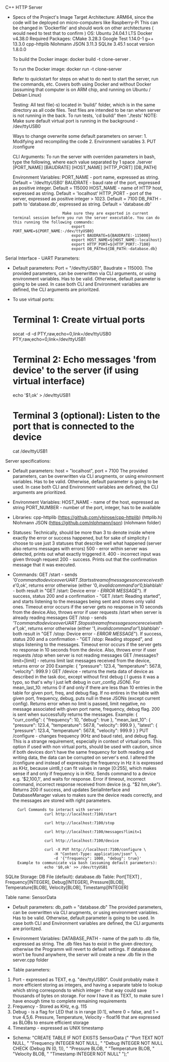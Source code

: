 C++ HTTP Server 

- Specs of the Project's Image 
    Target Architecture: ARM64, since the code will be deployed on micro-computers like Raspberry-Pi
    This can be changed in 'Dockerfile' and should work on other architectures ( would need to test that to confirm )
    OS: Ubuntu 24.04.1 LTS
    Docker v4.38.0
    Required Packages:
        CMake 3.28.3
        Google Test 1.14.0-1
        g++ 13.3.0
        cpp-httplib
        Nlohmann JSON 3.11.3
        SQLite 3.45.1
        socat version 1.8.0.0
    
    To build the Docker image:
        docker build -t clone-server .

    To run the Docker image:
        docker run -t clone-server
    
    Refer to quickstart for steps on what to do next to start the server, run the commands, etc. Covers both using Docker and without Docker (assuming that computer is on ARM chip, and running on Ubuntu / Debian Linux)

    Testing: 
        All test file(-s) located in 'build/' folder, which is in the same directory as all code files. Test files are intended to be ran when server is not running in the back. To run tests, 'cd build/' then './tests'
        NOTE: Make sure default virtual port is running in the background - /dev/ttyUSB0 


    Ways to change overwrite some default parameters on server: 
        1. Modifying and recompiling the code
        2. Environment variables
        3. PUT /configure
    
    CLI Arguments:
        To run the server with overriden parameters in bash, type the following, where each value separated by 1 space
        ./server [PORT_NAME] [BAUDRATE] [HOST_NAME] [HTTP_PORT] [DB_PATH]
    
    Environment Variables:  PORT_NAME - port name, expressed as string. Default = '/dev/ttyUSB0'
                            BAUDRATE - baud rate of the port, expressed as positive integer. Default = 115000
                            HOST_NAME - name of HTTP host, expressed as string. Default = 'localhost'
                            HTTP_PORT - port of the server, expressed as positive integer > 1023. Default = 7100
                            DB_PATH - path to 'database.db', expressed as string. Default = 'database.db'

                            Make sure they are exported in current terminal session before you run the server executable. You can do this running the following commands:
                                export PORT_NAME=${PORT_NAME:-/dev/ttyUSB0}
                                export BAUDRATE=${BAUDRATE:-115000}
                                export HOST_NAME=${HOST_NAME:-localhost}
                                export HTTP_PORT=${HTTP_PORT:-7100}
                                export DB_PATH=${DB_PATH:-database.db}

Serial Interface - UART Parameters:
- Default parameters: Port = "/dev/ttyUSB0", Baudrate = 115000. 
The provided parameters, can be overwritten via CLI arguments, or using environment variables. Has to be valid.
Otherwise, default parameter is going to be used. 
In case both CLI and Environment variables are defined, the CLI arguments are prioritzed.
                         
- To use virtual ports:
    # Terminal 1: Create virtual ports
    socat -d -d PTY,raw,echo=0,link=/dev/ttyUSB0 PTY,raw,echo=0,link=/dev/ttyUSB1

    # Terminal 2: Echo messages 'from device' to the server (if using virtual interface)
    echo '$1,ok' > /dev/ttyUSB1

    # Terminal 3 (optional): Listen to the port that is connected to the device
    cat /dev/ttyUSB1

Server specifications: 
- Default parameters: host = "localhost", port = 7100
The provided parameters, can be overwritten via CLI arugments, or using environment variables. Has to be valid.
Otherwise, default parameter is going to be used. 
In case both CLI and Environment variables are defined, the CLI arguments are prioritized.
- Environment Variables: HOST_NAME - name of the host, expressed as string
                         PORT_NUMBER - number of the port, integer, has to be available


- Libraries: cpp-httplib (https://github.com/yhirose/cpp-httplib) (httplib.h)
             Nlohmann JSON (https://github.com/nlohmann/json) (nlohmann folder)
- Statuses: Technically, should be more than 3 to denote inside where exactly the error or success happened, but for sake of simplicity I choose to use just 3 statuses that describe well what happened (server also returns messages with errors)
            500 - error within server was detected, prints out what exactly triggered it.
            400 - incorrect input was given through request
            200 - success. Prints out that the confirmation message that it was executed.
- Commands:
        GET /start - sends '$0' command to device over UART. Starts stream of messages once receives the '$0,ok', returns error otherwise (either '$0,invalid command' or '$0,blahblah' - both result in "GET /start: Device error - *ERROR MESSAGE*"). If success, status  200 and a confirmation - "GET /start: Reading started", and starts listening to the messages being sent and stores only valid ones. Timeout error occurs if the server gets no response in 10 seconds from the device.Also, throws error if user requests /start when server is already reading messages
        GET /stop -  sends '$1' command to device over UART. Stops stream of messages once receives the '$1,ok', returns error otherwise (either '$1,invalid command' or '$1,blahblah' - both result in "GET /stop: Device error - *ERROR MESSAGE*"). If success, status 200 and a confirmation - "GET /stop: Reading stopped", and stops listening to the messages. Timeout error occurs if the server gets no response in 10 seconds from the device. Also, throws error if user requests /stop when server is not reading messages
        GET /messages?limit=[limit] - returns limit last messages received from the device, returns error or 200
                      Example:
                      {
                        "pressure": 123.4,
                        "temperature": 567.8,
                        "velocity": 999.9
                      }
        GET /device - returns the meta data of device as described in the task doc, except without first debug
                      ( I guess it was a typo, so that's why I just left debug in curr_config JSON). For mean_last_10:
                      returns 0 if and only if there are less than 10 entries in the table for given port, freq, and debug flag. If no entires in the table with given port, frequency, debug, puts null in these JSONs (except current config). Returns error when no limit is passed, limit negative, no message associated with given port name, frequency, debug flag. 200 is sent when successfully returns the messages. 
                      Example: 
                      {
                        "curr_config": {
                            "frequency": 10,
                            "debug": true
                        },
                        "mean_last_10": {
                            "pressure": 123.4,
                            "temperature": 567.8,
                            "velocity": 999.9
                        },
                        "latest": {
                            "pressure": 123.4,
                            "temperature": 567.8,
                            "velocity": 999.9
                        }
                      }
        PUT /configure - changes frequency (KHz and baud rate), and debug flag. This is a strange requirement, 
                         especially in context of virtual ports. This option if used with non virtual ports, should
                         be used with caution, since if both devices don't have the same frequency for both reading and 
                         writing data, the data can be corrupted on server's end. I altered the /configure and instead of expressing the frequency in Hz it is expressed as KHz, because uint8_t can fit values in range [0:255], which makes sense if and only if frequency is 
                         in KHz. 
                         Sends command to a device e.g. '$2,100,1', and waits for response. Error if timeout, incorrect command, incorrect response received from device (e.g. "$2 hm,oke"). Returns 200 if success, and updates SerialInterface and DatabaseManager values to makes sure the device reads correctly, and the messages are stored with right parameters. 
                         
        Curl Commands to interact with server: 
                    curl http://localhost:7100/start

                    curl http://localhost:7100/stop

                    curl http://localhost:7100/messages?limit=1

                    curl http://localhost:7100/device

                    curl -X PUT http://localhost:7100/configure \
                        -H "Content-Type: application/json" \
                        -d '{"frequency": 1000, "debug": true}'
        Example to communicate via bash (assuming default parameters):
                    echo '$0,ok' >> /dev/ttyUSB1   


SQLite Storage:
DB File (default): database.db
Table: 
Port[TEXT] , Frequency[INTEGER], Debug[INTEGER], Pressure[BLOB], Temperature[BLOB], Velocity[BLOB], Timestamp[INTEGER]

Table name: SensorData 
- Default parameters: db_path = "database.db"
The provided parameters, can be overwritten via CLI arugments, or using environment variables. Has to be valid.
Otherwise, default parameter is going to be used. 
In case both CLI and Environment variables are defined, the CLI arguments are prioritzed.
- Environment Variables: DATABASE_PATH - name of the path to .db file, expressed as string. The .db files has to
exist in the given directory, otherwise the Programm will revert to default settings. If database.db won't be found anywhere, the server will create a new .db file in the server.cpp folder 

- Table parameters:
1. Port - expressed as TEXT, e.g. "dev/ttyUSB0". Could probably make it more efficient storing as integers, and having
a separate table to lookup which string corresponds to which integer - that way could save thousands of bytes on storage. For now I have it as TEXT, to make sure I have enough time to complete remaining requirements
2. Frequency - Stored as KHz, e.g. 115
3. Debug - is a flag for LED that is in range [0:1], where 0 = false, and 1 = true
4,5,6. Pressure, Temperature, Velocity - float16 that are expressed as BLOBs to ensure efficient storage
7. Timestamp - expressed as UNIX timestamp 

- Schema: 
    "CREATE TABLE IF NOT EXISTS SensorData ("
                                            "Port TEXT NOT NULL, "
                                            "Frequency INTEGER NOT NULL, "
                                            "Debug INTEGER NOT NULL CHECK (Debug IN (0, 1)), "
                                            "Pressure BLOB, "
                                            "Temperature BLOB, "
                                            "Velocity BLOB, "
                                            "Timestamp INTEGER NOT NULL"
                                            ");"

